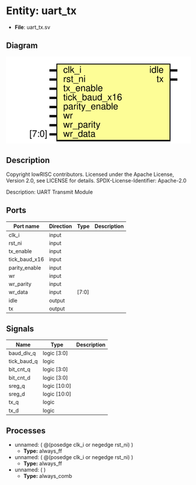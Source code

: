 # Entity: uart_tx

- **File**: uart_tx.sv
## Diagram

![Diagram](uart_tx.svg "Diagram")
## Description

 Copyright lowRISC contributors.
 Licensed under the Apache License, Version 2.0, see LICENSE for details.
 SPDX-License-Identifier: Apache-2.0

 Description: UART Transmit Module


## Ports

| Port name     | Direction | Type  | Description |
| ------------- | --------- | ----- | ----------- |
| clk_i         | input     |       |             |
| rst_ni        | input     |       |             |
| tx_enable     | input     |       |             |
| tick_baud_x16 | input     |       |             |
| parity_enable | input     |       |             |
| wr            | input     |       |             |
| wr_parity     | input     |       |             |
| wr_data       | input     | [7:0] |             |
| idle          | output    |       |             |
| tx            | output    |       |             |
## Signals

| Name        | Type           | Description |
| ----------- | -------------- | ----------- |
| baud_div_q  | logic    [3:0] |             |
| tick_baud_q | logic          |             |
| bit_cnt_q   | logic    [3:0] |             |
| bit_cnt_d   | logic    [3:0] |             |
| sreg_q      | logic   [10:0] |             |
| sreg_d      | logic   [10:0] |             |
| tx_q        | logic          |             |
| tx_d        | logic          |             |
## Processes
- unnamed: ( @(posedge clk_i or negedge rst_ni) )
  - **Type:** always_ff
- unnamed: ( @(posedge clk_i or negedge rst_ni) )
  - **Type:** always_ff
- unnamed: (  )
  - **Type:** always_comb

